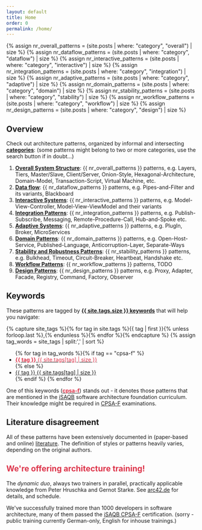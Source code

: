 ```yaml
---
layout: default
title: Home
order: 0
permalink: /home/
---
```


{% assign nr_overall_patterns = (site.posts | where: "category", "overall") | size %}
{% assign nr_dataflow_patterns = (site.posts | where: "category", "dataflow") | size %}
{% assign nr_interactive_patterns = (site.posts | where: "category", "interactive") | size  %}
{% assign nr_integration_patterns = (site.posts | where: "category", "integration") | size %}
{% assign nr_adaptive_patterns = (site.posts | where: "category", "adaptive") | size %}
{% assign nr_domain_patterns = (site.posts | where: "category", "domain") | size %}
{% assign nr_stability_patterns = (site.posts | where: "category", "stability") | size %}
{% assign nr_workflow_patterns = (site.posts | where: "category", "workflow") | size %}
{% assign nr_design_patterns = (site.posts | where: "category", "design") | size %}

## Overview

Check out architecture patterns, organized by informal and intersecting **[categories](/categories)**:
(some patterns might belong to two or more categories, use the search button if in doubt...)


1. [**Overall System Structure**](/overall/): {{ nr_overall_patterns }} patterns, e.g. Layers, Tiers, Master/Slave, Client/Server, Onion-Style, Hexagonal-Architecture, Domain-Model, Transaction-Script, Virtual Machine,  etc.
1. [**Data flow**](/dataflow/): {{ nr_dataflow_patterns }} patterns, e.g. Pipes-and-Filter and its variants, Blackboard
1. [**Interactive Systems**](/interactive/): {{ nr_interactive_patterns  }} patterns, e.g. Model-View-Controller, Model-View-ViewModel and their variants
1. [**Integration Patterns**](/integration/): {{ nr_integration_patterns }} patterns, e.g. Publish-Subscribe, Messaging, Remote-Procedure-Call, Hub-and-Spoke etc.
1. [**Adaptive Systems**](/adaptive/): {{ nr_adaptive_patterns  }} patterns, e.g. PlugIn, Broker, MicroServices
1. [**Domain Patterns**](/domain/): {{ nr_domain_patterns }} patterns, e.g. Open-Host-Service, Published-Language, Anticorruption-Layer, Separate-Ways
1. [**Stability and Robustness Patterns**](/stability/): {{ nr_stability_patterns }} patterns, e.g. Bulkhead, Timeout, Circuit-Breaker, Heartbeat, Handshake etc.
1. [**Workflow Patterns**](/workflow/): {{ nr_workflow_patterns }} patterns, TODO
1. [**Design Patterns**](/design/): {{ nr_design_patterns  }} patterns, e.g. Proxy, Adapter, Facade, Registry, Command, Factory, Observer

## Keywords
These patterns are tagged by [**{{ site.tags.size }} keywords**](/keywords) that will help you navigate:

{% capture site_tags %}{% for tag in site.tags %}{{ tag | first }}{% unless forloop.last %},{% endunless %}{% endfor %}{% endcapture %}
{% assign tag_words = site_tags |  split:',' | sort %}
<div id="tags">
  <ul class="tag-box inline">
  {% for tag in tag_words %}{% if tag == "cpsa-f" %}
       <li><a href="{{ site.baseurl }}/keywords/#{{tag}}"><font color="#dd354b"><b>{{ tag }}</b>
       <span>{{ site.tags[tag] | size }}</span></font></a></li>
    {% else %}
    <li><a href="{{ site.baseurl }}/keywords">{{ tag }}
    <span>{{ site.tags[tag] | size }}</span></a></li>
    {% endif %}
  {% endfor %}
  </ul>
</div>

One of this keywords ([<font color="#dd354b"><b>cpsa-f</b></font>](/keywords/#cpsa-f))
stands out - it denotes those patterns that are mentioned in
the [iSAQB](http://isaqb.org) software architecture foundation curriculum. Their knowledge might
be required in [CPSA-F](http://www.isaqb.org/certifications/foundation-level/) examinations.

## Literature disagreement

All of these patterns have been extensively documented in (paper-based and online) [literature](/references/).
The definition of styles or patterns heavily varies, depending on the original authors.


## <font color="#dd354b">We're offering architecture training!</font>

The _dynamic duo_, always two trainers in parallel, practically applicable
knowledge from Peter Hruschka and Gernot Starke. See [arc42.de](http://www.arc42.de/training.html) for details, and schedule.

We've successfully trained more than 1000 developers in software architecture,
many of them passed the [iSAQB CPSA-F](http://isaqb.org) certification.
(sorry - public training currently German-only, English for inhouse trainings.)
